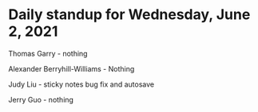 # Daily standup for Wednesday, June 2, 2021

Thomas Garry - nothing

Alexander Berryhill-Williams - Nothing

Judy Liu - sticky notes bug fix and autosave

Jerry Guo - nothing

